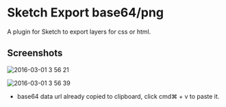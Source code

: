 # Sketch Export base64/png
A plugin for Sketch to export layers for css or html.

## Screenshots

![2016-03-01 3 56 21](https://cloud.githubusercontent.com/assets/8079787/13421456/6ec51f6c-dfc9-11e5-83bc-f0355a4359e1.png)

![2016-03-01 3 56 39](https://cloud.githubusercontent.com/assets/8079787/13421618/68487fd4-dfca-11e5-933e-428fe53dcc66.png)


* base64 data url already copied to clipboard, click cmd⌘ + v to paste it.
